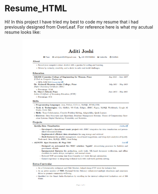 # Resume_HTML
<p>Hi! In this project I have tried my best to code my resume that i had previously designed from OverLeaf. For reference here is what my acutual resume looks like:</p>
<p align="Center">
<img src="https://github.com/Aditiwantstoknow/Resume_HTML/blob/main/Screenshot%202025-03-11%20143600.png" height="500"/></p>
